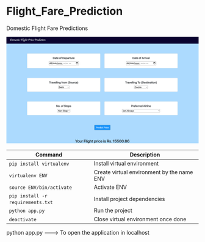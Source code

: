 # Flight_Fare_Prediction
Domestic Flight Fare Predictions

![Demo](https://github.com/indrajanambiar/Flight_Fare_Prediction/blob/main/demo_flight_fare.png)



| Command                                     | Description                                  |
| ------------------------------------------- | -------------------------------------------- |
| `pip install virtualenv`                    | Install virtual environment                  |
| `virtualenv ENV`                            | Create virtual environment by the name ENV    |
| `source ENV/bin/activate`                   | Activate ENV                                 |
| `pip install -r requirements.txt`           | Install project dependencies                 |
| `python app.py`                             | Run the project                              |
| `deactivate`                                | Close virtual environment once done           |


python app.py  ---> To open the application in localhost


